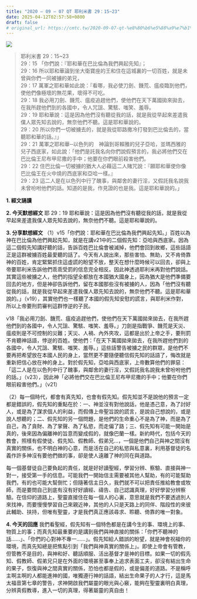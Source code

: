 ```yaml
---
title: "2020 – 09 – 07 QT 耶利米書 29：15~23"
date: 2025-04-12T02:57:58+0800
draft: false
# original_url: https://cmtc.tw/2020-09-07-qt-%e8%80%b6%e5%88%a9%e7%b1%b3%e6%9b%b8-29%ef%bc%9a1523
---
```


![](/images/qt.jpg)
> 耶利米書 29：15\~23  
> 29：15 「你們說：『耶和華在巴比倫為我們興起先知』；  
> 29：16 所以耶和華論到坐大衛寶座的王和住在這城裏的一切百姓，就是未曾與你們一同被擄的弟兄，  
> 29：17 萬軍之耶和華如此說：『看哪，我必使刀劍、饑荒、瘟疫臨到他們，使他們像極壞的無花果，壞得不可吃。  
> 29：18 我必用刀劍、饑荒、瘟疫追趕他們，使他們在天下萬國拋來拋去，在我所趕他們到的各國中，令人咒詛、驚駭、嗤笑、羞辱。  
> 29：19 耶和華說：這是因為他們沒有聽從我的話，就是我從早起來差遣我僕人眾先知去說的，無奈他們不聽。這是耶和華說的。  
> 29：20 所以你們一切被擄去的，就是我從耶路撒冷打發到巴比倫去的，當聽耶和華的話。』」  
> 29：21 萬軍之耶和華─以色列的　神論到哥賴雅的兒子亞哈，並瑪西雅的兒子西底家，如此說：「他們是託我名向你們說假預言的，我必將他們交在巴比倫王尼布甲尼撒的手中；他要在你們眼前殺害他們。  
> 29：22 住巴比倫一切被擄的猶大人必藉這二人賭咒說：『願耶和華使你像巴比倫王在火中燒的西底家和亞哈一樣。』  
> 29：23 這二人是在以色列中行了醜事，與鄰舍的妻行淫，又假託我名說我未曾吩咐他們的話。知道的是我，作見證的也是我。這是耶和華說的。」

**1. 經文誦讀**

**2.  今天默想經文**
耶 29：19 耶和華說：這是因為他們沒有聽從我的話，就是我從早起來差遣我僕人眾先知去說的，無奈他們不聽。這是耶和華說的。

**3. 分享默想經文**
（1）v15「你們說：耶和華在巴比倫為我們興起先知。」百姓以為神在巴比倫為他們興起先知，就是在講v21中的二個假先知：亞哈與西底家。因為這二個假先知講好聽的話，告訴百姓巴比倫會被滅掉，他們會回到故鄉，這些話語正是這群被擄百姓最愛聽的話了。今天有人說出來，那些害怕、無助，又不肯倚靠神的百姓，肯定緊緊抓住這虛謊的盼望不放，整天在想什麼時候可以回去，卻與上帝要耶利米告訴他們乖乖受罰的信息完全相反。因此神透過耶利米再對他們說話。其實這些被擄之人，他們的指望全都放在本國猶大國身上，因為猶大是他們準備要回去的地方，但是神卻告訴他們，留在本國那些沒有被擄的人，因為「他們沒有聽從我的話，就是我從早起來差遣我僕人眾先知去說的，無奈他們不聽。這是耶和華說的。」（v19），其實他們也一樣聽了本國的假先知安慰的謊言，與耶利米作對，所以上帝要刑罰審判這群悖逆的子民。

v18「我必用刀劍、饑荒、瘟疫追趕他們，使他們在天下萬國拋來拋去，在我所趕他們到的各國中，令人咒詛、驚駭、嗤笑、羞辱。」刀劍是指戰爭、饑荒是天災、瘟疫則是不可控制的災難；天災、人禍、內外夾攻，這都是出於上帝之手，要刑罰不肯聽神話語，悖逆的百姓。使他們：「在天下萬國拋來拋去，在我所趕他們到的各國中，令人咒詛、驚駭、嗤笑、羞辱。」這些話警告被擄之民的群眾，是他們不要再把希望放在本國人民的身上，當然更不要隨便聽信假先知的話語了，悔改就是重新把信心放在神的身上。對於假先知，亞哈與西底家，上帝數算他們的罪惡：「這二人是在以色列中行了醜事，與鄰舍的妻行淫，又假託我名說我未曾吩咐他們的話。」（v23），因此神「必將他們交在巴比倫王尼布甲尼撒的手中；他要在你們眼前殺害他們。」（v21）

（2）每一個時代，都會有真先知，也會有假先知。假先知並不是說他的預言一定都是錯誤的，假先知的重點在於：一、神並沒有對他說話，他是憑己意，為了討好人，或是為了謀求個人的利益，而假傳上帝聖旨說的謊言，是說自己想說的，或是說人想聽的；二、假先知的另一個問題，是他們的生命重心不是為了神，而是為了自己，為了貪財、為了掌聲、為了私慾，而走偏了路；三、假先知有可能一開始是真的，後來因為偏離神的旨意而變成假的，就像巴蘭一樣。新約時代，包括今天的教會，照樣有假使徒、假先知、假教師、假弟兄…，一個是他們自己與神之間沒有真實的關係，也不明白神的心意，而是活在自己的私慾與私意裏，利用基督徒的名義作許多神沒有要他們做的事，卻是使人遠離了神的同在與道路。

每一個基督徒自己要負起的責任，就是好好讀聖經，學習分辨、察驗、直接與神一對一，接受第一手的信息。可能我們一開始信主需要被其他人幫助，有的可能幫助我們，有的也可能大幫倒忙；但隨著信主日久，我們就不可以把責任推給教會或牧師，而是要問自己到底有沒有好好讀經、禱告、自己認識真理，好好學習分辨察驗。在信仰的道路上，聖靈直接住在每一個人的心裏，意思就是我們不要透過別人來找神，而要慢慢學習自己來親近神，其他的人只是天路上的同伴、階段性的來彼此輔助、扶持，但唯有聖靈，才是我們真正應該尋求、聆聽、倚靠的唯一對象。

**4. 今天的回應**
我們看聖經，假先知有一個特色都是在講今生的事、環境上的事、物質上的事；而真先知最重要的是講到我們與神直接的關係：「你們不聽神的話……」、「你們的心對神不專一……」。假先知給人錯誤的盼望，就是神會祝福你的環境，而真先知總是把焦點引到「我們與神真實的關係上」。即使上帝會有管教，但管教不是目的，與神和好、聽話順服、活出基督才是神的目標。如果一切的假先知、假教師、假弟兄只是在外面的環境甚至事奉上追求表面工夫，卻沒有結出生命的果子，恢復與神之間真實的關係，恐怕也都是假的，或是偏差的道路。不是稱呼主啊主啊的人都能進神的國，唯獨遵行神的話語，結出生命果子的人才行，這是馬太福音第七章的警告，求神開啟我們屬靈的眼光與心竅，能夠在聖靈裏明白真理，分辨真假教導，進入一切的真理，得著屬靈的真自由！
